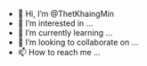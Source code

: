 - 👋 Hi, I’m @ThetKhaingMin
- 👀 I’m interested in ...
- 🌱 I’m currently learning ...
- 💞️ I’m looking to collaborate on ...
- 📫 How to reach me ...

<!---
ThetKhaingMin/ThetKhaingMin is a ✨ special ✨ repository because its `README.md` (this file) appears on your GitHub profile.
You can click the Preview link to take a look at your changes.
--->
